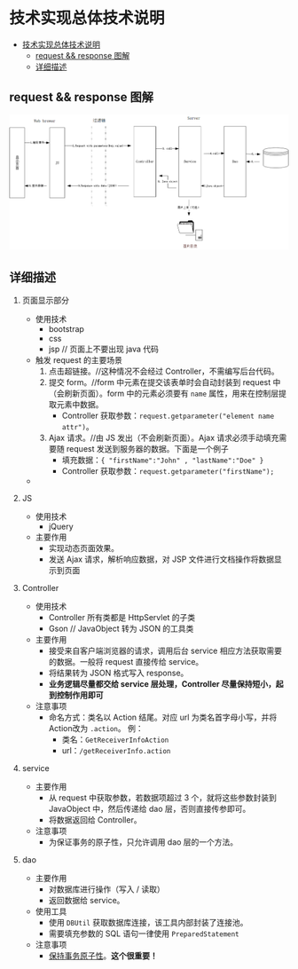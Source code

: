 # 技术实现总体技术说明

<!-- TOC -->

- [技术实现总体技术说明](#%E6%8A%80%E6%9C%AF%E5%AE%9E%E7%8E%B0%E6%80%BB%E4%BD%93%E6%8A%80%E6%9C%AF%E8%AF%B4%E6%98%8E)
    - [request && response 图解](#request--response-%E5%9B%BE%E8%A7%A3)
    - [详细描述](#%E8%AF%A6%E7%BB%86%E6%8F%8F%E8%BF%B0)

<!-- /TOC -->

## request && response 图解

![request && response 图解](../images/srs/request-response.png)

## 详细描述

1. 页面显示部分
    - 使用技术
        - bootstrap
        - css
        - jsp // 页面上不要出现 java 代码
    - 触发 request 的主要场景
        1. 点击超链接。//这种情况不会经过 Controller，不需编写后台代码。
        1. 提交 form。//form 中元素在提交该表单时会自动封装到 request 中（会刷新页面）。form 中的元素必须要有 `name` 属性，用来在控制层提取元素中数据。
            - Controller 获取参数：`request.getparameter("element name attr")`。
        1. Ajax 请求。//由 JS 发出（不会刷新页面）。Ajax 请求必须手动填充需要随 request 发送到服务器的数据。下面是一个例子
            - 填充数据：`{ "firstName":"John" , "lastName":"Doe" }`
            - Controller 获取参数：`request.getparameter("firstName");`
    - 
1. JS
    - 使用技术  
        - jQuery
    - 主要作用
        - 实现动态页面效果。
        - 发送 Ajax 请求，解析响应数据，对 JSP 文件进行文档操作将数据显示到页面

1. Controller
    - 使用技术
        - Controller 所有类都是 HttpServlet 的子类
        - Gson // JavaObject 转为 JSON 的工具类
    - 主要作用
        - 接受来自客户端浏览器的请求，调用后台 service 相应方法获取需要的数据。一般将 request 直接传给 service。
        - 将结果转为 JSON 格式写入 response。
        - **业务逻辑尽量都交给 service 层处理，Controller 尽量保持短小，起到控制作用即可**
    - 注意事项
        - 命名方式：类名以 Action 结尾。对应 url 为类名首字母小写，并将 Action改为 `.action`。 例：
            - 类名：`GetReceiverInfoAction`
            - url：`/getReceiverInfo.action`

1. service
    - 主要作用
        - 从 request 中获取参数，若数据项超过 3 个，就将这些参数封装到 JavaObject 中，然后传递给 dao 层，否则直接传参即可。
        - 将数据返回给 Controller。
    - 注意事项
        - 为保证事务的原子性，只允许调用 dao 层的一个方法。

1. dao 
    - 主要作用
        - 对数据库进行操作（写入 / 读取）
        - 返回数据给 service。
    - 使用工具
        - 使用 `DBUtil` 获取数据库连接，该工具内部封装了连接池。
        - 需要填充参数的 SQL 语句一律使用 `PreparedStatement`
    - 注意事项
        - [保持事务原子性](https://docs.oracle.com/javase/tutorial/jdbc/basics/transactions.html)。**这个很重要！**
        